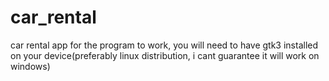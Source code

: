 # car_rental
car rental app
for the program to work, you will need to have gtk3 installed on your device(preferably linux distribution, i cant guarantee it will work on windows)
